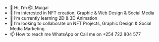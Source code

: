 - 👋 Hi, I’m @LMuigai
- 👀 I’m interested in NFT creation, Graphic & Web Design & Social Media
- 🌱 I’m currently learning 2D & 3D Animation
- 💞️ I’m looking to collaborate on NFT Projects, Graphic Design & Social Media Marketing
- 📫 How to reach me WhatsApp or Call me on +254 722 804 577

<!---
LMuigai/LMuigai is a ✨ special ✨ repository because its `README.md` (this file) appears on your GitHub profile.
You can click the Preview link to take a look at your changes.
--->
